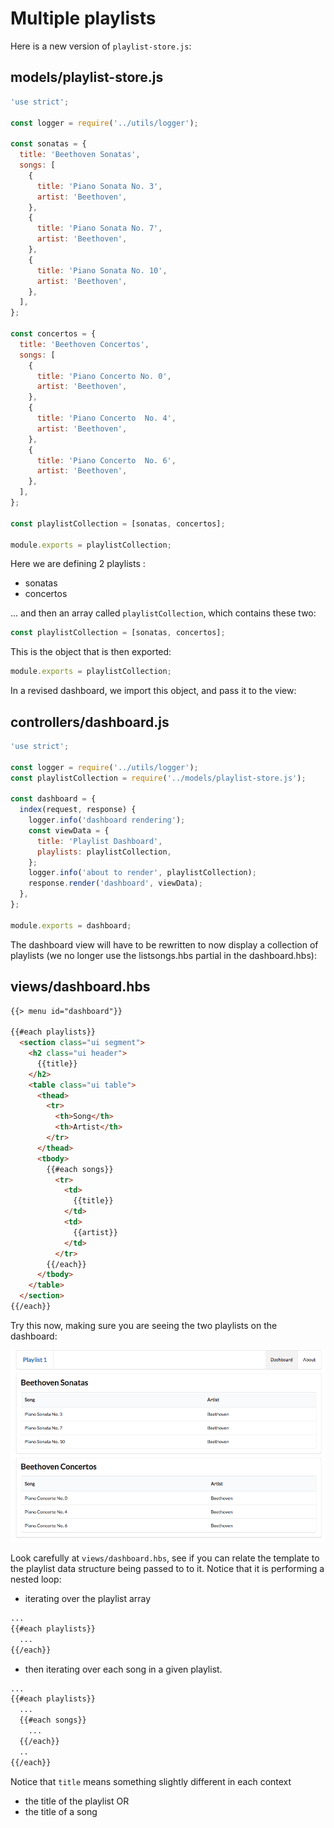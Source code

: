 # Multiple playlists

Here is a new version of `playlist-store.js`:

## models/playlist-store.js

~~~javascript
'use strict';

const logger = require('../utils/logger');

const sonatas = {
  title: 'Beethoven Sonatas',
  songs: [
    {
      title: 'Piano Sonata No. 3',
      artist: 'Beethoven',
    },
    {
      title: 'Piano Sonata No. 7',
      artist: 'Beethoven',
    },
    {
      title: 'Piano Sonata No. 10',
      artist: 'Beethoven',
    },
  ],
};

const concertos = {
  title: 'Beethoven Concertos',
  songs: [
    {
      title: 'Piano Concerto No. 0',
      artist: 'Beethoven',
    },
    {
      title: 'Piano Concerto  No. 4',
      artist: 'Beethoven',
    },
    {
      title: 'Piano Concerto  No. 6',
      artist: 'Beethoven',
    },
  ],
};

const playlistCollection = [sonatas, concertos];

module.exports = playlistCollection;
~~~

Here we are defining 2 playlists :

- sonatas
- concertos

... and then an array called `playlistCollection`, which contains these two:

~~~js
const playlistCollection = [sonatas, concertos];
~~~

This is the object that is then exported:

~~~js
module.exports = playlistCollection;
~~~

In a revised dashboard, we import this object, and pass it to the view:

## controllers/dashboard.js

~~~javascript
'use strict';

const logger = require('../utils/logger');
const playlistCollection = require('../models/playlist-store.js');

const dashboard = {
  index(request, response) {
    logger.info('dashboard rendering');
    const viewData = {
      title: 'Playlist Dashboard',
      playlists: playlistCollection,
    };
    logger.info('about to render', playlistCollection);
    response.render('dashboard', viewData);
  },
};

module.exports = dashboard;
~~~

The dashboard view will have to be rewritten to now display a collection of playlists (we no longer use the listsongs.hbs partial in the dashboard.hbs):

## views/dashboard.hbs

~~~html
{{> menu id="dashboard"}}

{{#each playlists}}
  <section class="ui segment">
    <h2 class="ui header">
      {{title}}
    </h2>
    <table class="ui table">
      <thead>
        <tr>
          <th>Song</th>
          <th>Artist</th>
        </tr>
      </thead>
      <tbody>
        {{#each songs}}
          <tr>
            <td>
              {{title}}
            </td>
            <td>
              {{artist}}
            </td>
          </tr>
        {{/each}}
      </tbody>
    </table>
  </section>
{{/each}}
~~~

Try this now, making sure you are seeing the two playlists on the dashboard:

![](img/09.png)

Look carefully at `views/dashboard.hbs`, see if you can relate the template to the playlist data structure being passed to to it. Notice that it is performing a nested loop:

- iterating over the playlist array

~~~html
...
{{#each playlists}}
  ...
{{/each}}
~~~

- then iterating over each song in a given playlist.

~~~html
...
{{#each playlists}}
  ...
  {{#each songs}}
    ...
  {{/each}}
  ..
{{/each}}
~~~

Notice that `title` means something slightly different in each context

- the title of the playlist
OR
- the title of a song

